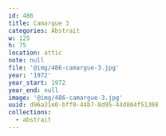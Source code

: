 ```yaml
---
id: 486
title: Camargue 3
categories: Abstrait
w: 125
h: 75
location: attic
note: null
file: '@img/486-camargue-3.jpg'
year: '1972'
year_start: 1972
year_end: null
image: '@img/486-camargue-3.jpg'
uuid: d96a31e0-bff0-44b7-8d95-44d804f51308
collections:
  - abstrait
---
```


